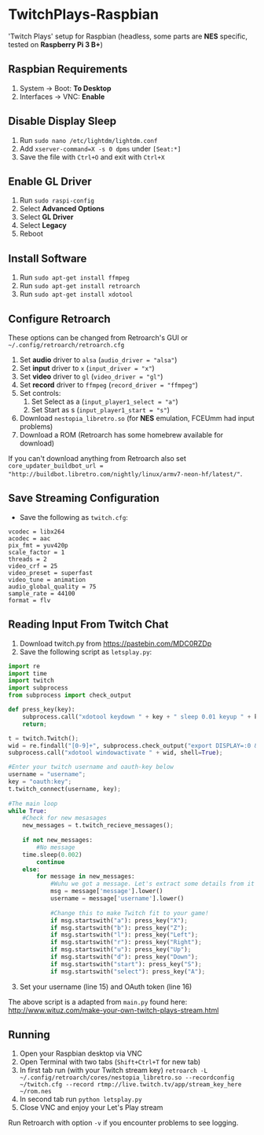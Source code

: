# TwitchPlays-Raspbian
'Twitch Plays' setup for Raspbian (headless, some parts are **NES** specific, tested on **Raspberry Pi 3 B+**)

## Raspbian Requirements
1. System -> Boot: **To Desktop**
1. Interfaces -> VNC: **Enable**

## Disable Display Sleep
1. Run `sudo nano /etc/lightdm/lightdm.conf`
1. Add `xserver-command=X -s 0 dpms` under `[Seat:*]`
1. Save the file with `Ctrl+O` and exit with `Ctrl+X`

## Enable GL Driver
1. Run `sudo raspi-config`
1. Select **Advanced Options**
1. Select **GL Driver**
1. Select **Legacy**
1. Reboot

## Install Software
1. Run `sudo apt-get install ffmpeg`
1. Run `sudo apt-get install retroarch`
1. Run `sudo apt-get install xdotool`

## Configure Retroarch
These options can be changed from Retroarch's GUI or `~/.config/retroarch/retroarch.cfg`
1. Set **audio** driver to `alsa` (`audio_driver = "alsa"`)
1. Set **input** driver to `x` (`input_driver = "x"`)
1. Set **video** driver to `gl` (`video_driver = "gl"`)
1. Set **record** driver to `ffmpeg` (`record_driver = "ffmpeg"`)
1. Set controls:
   1. Set Select as a (`input_player1_select = "a"`)   
   1. Set Start as s (`input_player1_start = "s"`)
1. Download `nestopia_libretro.so` (for **NES** emulation, FCEUmm had input problems)
1. Download a ROM (Retroarch has some homebrew available for download)

If you can't download anything from Retroarch also set `core_updater_buildbot_url = "http://buildbot.libretro.com/nightly/linux/armv7-neon-hf/latest/"`.

## Save Streaming Configuration
* Save the following as `twitch.cfg`:
```
vcodec = libx264
acodec = aac
pix_fmt = yuv420p
scale_factor = 1
threads = 2
video_crf = 25
video_preset = superfast
video_tune = animation
audio_global_quality = 75
sample_rate = 44100
format = flv
```

## Reading Input From Twitch Chat
1. Download twitch.py from https://pastebin.com/MDC0RZDp
2. Save the following script as `letsplay.py`:
```python
import re
import time
import twitch
import subprocess
from subprocess import check_output

def press_key(key):
	subprocess.call("xdotool keydown " + key + " sleep 0.01 keyup " + key, shell=True);
	return;

t = twitch.Twitch();
wid = re.findall("[0-9]+", subprocess.check_output("export DISPLAY=:0 && xdotool search --name \"retroarch\"", shell=True))[0];
subprocess.call("xdotool windowactivate " + wid, shell=True);

#Enter your twitch username and oauth-key below
username = "username";
key = "oauth:key";
t.twitch_connect(username, key);
 
#The main loop
while True:
    #Check for new mesasages
    new_messages = t.twitch_recieve_messages();
 
    if not new_messages:
        #No message
	time.sleep(0.002)
        continue
    else:
        for message in new_messages:
            #Wuhu we got a message. Let's extract some details from it
            msg = message['message'].lower()
            username = message['username'].lower()
 
            #Change this to make Twitch fit to your game!
            if msg.startswith("a"): press_key("X");
            if msg.startswith("b"): press_key("Z");
            if msg.startswith("l"): press_key("Left");
            if msg.startswith("r"): press_key("Right");
            if msg.startswith("u"): press_key("Up");
            if msg.startswith("d"): press_key("Down");
            if msg.startswith("start"): press_key("S");
            if msg.startswith("select"): press_key("A");
```
3. Set your username (line 15) and OAuth token (line 16)

The above script is a adapted from `main.py` found here: http://www.wituz.com/make-your-own-twitch-plays-stream.html

## Running
1. Open your Raspbian desktop via VNC
1. Open Terminal with two tabs (`Shift+Ctrl+T` for new tab)
1. In first tab run (with your Twitch stream key) `retroarch -L ~/.config/retroarch/cores/nestopia_libretro.so --recordconfig ~/twitch.cfg --record rtmp://live.twitch.tv/app/stream_key_here ~/rom.nes`
1. In second tab run `python letsplay.py`
1. Close VNC and enjoy your Let's Play stream

Run Retroarch with option `-v` if you encounter problems to see logging.
